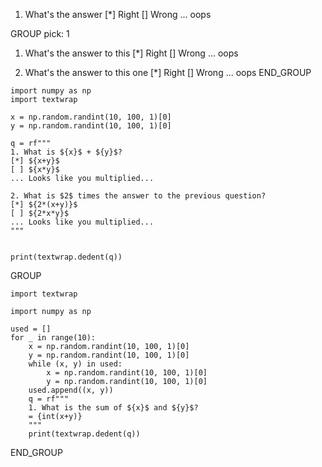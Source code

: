 1. What's the answer
[*] Right
[] Wrong
... oops

GROUP
pick: 1
1. What's the answer to this
[*] Right
[] Wrong
... oops

1. What's the answer to this one
[*] Right
[] Wrong
... oops
END_GROUP



```{.python3 .run}
import numpy as np
import textwrap

x = np.random.randint(10, 100, 1)[0]
y = np.random.randint(10, 100, 1)[0]

q = rf"""
1. What is ${x}$ + ${y}$?
[*] ${x+y}$
[ ] ${x*y}$
... Looks like you multiplied...

2. What is $2$ times the answer to the previous question?
[*] ${2*(x+y)}$
[ ] ${2*x*y}$
... Looks like you multiplied...
"""


print(textwrap.dedent(q))
```

GROUP
```{.python3 .run}
import textwrap

import numpy as np

used = []
for _ in range(10):
    x = np.random.randint(10, 100, 1)[0]
    y = np.random.randint(10, 100, 1)[0]
    while (x, y) in used:
        x = np.random.randint(10, 100, 1)[0]
        y = np.random.randint(10, 100, 1)[0]
    used.append((x, y))
    q = rf"""
    1. What is the sum of ${x}$ and ${y}$?
    = {int(x+y)}
    """
    print(textwrap.dedent(q))
```
END_GROUP
